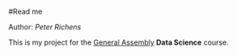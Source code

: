 #Read me

Author: _Peter Richens_

This is my project for the [General Assembly](https://generalassemb.ly/education/data-science) **Data Science** course.